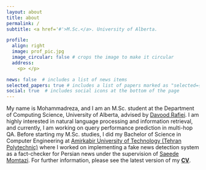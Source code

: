 ```yaml
---
layout: about
title: about
permalink: /
subtitle: <a href='#'>M.Sc.</a>. University of Alberta.

profile:
  align: right
  image: prof_pic.jpg
  image_circular: false # crops the image to make it circular
  address:
    <p> </p>

news: false  # includes a list of news items
selected_papers: true # includes a list of papers marked as "selected={true}"
social: true  # includes social icons at the bottom of the page
---
```

My name is Mohammadreza, and I am an M.Sc. student at the Department of Computing Science, University of Alberta, advised by [Davood Rafiei](https://webdocs.cs.ualberta.ca/~drafiei/). I am highly interested in natural language processing and information retrieval, and currently, I am working on query performance prediction in multi-hop QA. Before starting my M.Sc. studies, I did my Bachelor of Science in Computer Engineering at [Amirkabir University of Technology (Tehran Polytechnic)](https://aut.ac.ir/en) where I worked on implementing a fake news detection system as a fact-checker for Persian news under the supervision of [Saeede Momtazi](https://aut.ac.ir/cv/2345/Saeede%20Momtazi).
For further information, please see the latest version of my [**CV**](https://drive.google.com/file/d/13CM4jmm1uN8ygHMu0t3ZgmhNzujJkRIn/view?usp=sharing).


<!-- Write your biography here. Tell the world about yourself. Link to your favorite [subreddit](http://reddit.com). You can put a picture in, too. The code is already in, just name your picture `prof_pic.jpg` and put it in the `img/` folder.

Put your address / P.O. box / other info right below your picture. You can also disable any these elements by editing `profile` property of the YAML header of your `_pages/about.md`. Edit `_bibliography/papers.bib` and Jekyll will render your [publications page](/al-folio/publications/) automatically.

Link to your social media connections, too. This theme is set up to use [Font Awesome icons](http://fortawesome.github.io/Font-Awesome/) and [Academicons](https://jpswalsh.github.io/academicons/), like the ones below. Add your Facebook, Twitter, LinkedIn, Google Scholar, or just disable all of them.
 -->
